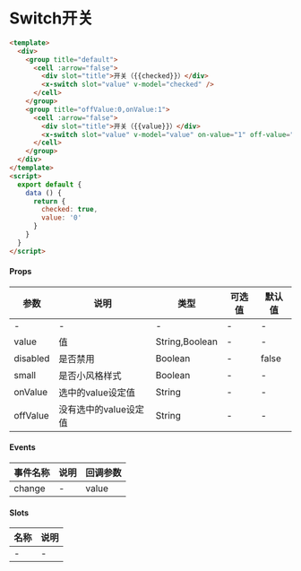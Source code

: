 # Switch开关

``` html
<template>
  <div>
    <group title="default">
      <cell :arrow="false">
        <div slot="title">开关（{{checked}}）</div>
        <x-switch slot="value" v-model="checked" />
      </cell>
    </group>
    <group title="offValue:0,onValue:1">
      <cell :arrow="false">
        <div slot="title">开关（{{value}}）</div>
        <x-switch slot="value" v-model="value" on-value="1" off-value="0" />
      </cell>
    </group>
  </div>
</template>
<script>
  export default {
    data () {
      return {
        checked: true,
        value: '0'
      }
    }
  }
</script>
```
#### Props
| 参数      | 说明    | 类型      | 可选值       | 默认值   |
|---------- |-------- |---------- |------------- |--------- |
| -     | -   | -  |   -       |    -    |
| value     | 值   | String,Boolean  |     -     |    -    |
| disabled     | 是否禁用   | Boolean  |   -       |    false    |
| small     | 是否小风格样式   | Boolean  |   -       |    -    |
| onValue     | 选中的value设定值   | String  |   -       |    -    |
| offValue     | 没有选中的value设定值   | String  |   -       |    -    |

#### Events
| 事件名称 | 说明 | 回调参数 |
|---------|--------|---------|
| change | - | value |

#### Slots
| 名称 | 说明 | 
|---------|--------|
| - | - |